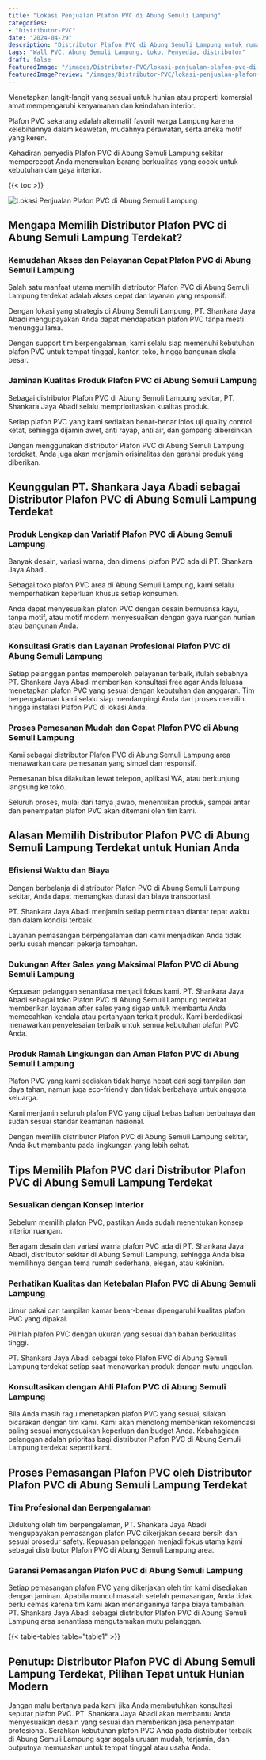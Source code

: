 ```yaml
---
title: "Lokasi Penjualan Plafon PVC di Abung Semuli Lampung"
categories:
- "Distributor-PVC"
date: "2024-04-29"
description: "Distributor Plafon PVC di Abung Semuli Lampung untuk rumah, kantor, dan gerai. Material berkualitas, variasi motif, warna elegan, dengan jasa pemasangan oleh tenaga ahli ahli serta garansi resmi!|Layanan penjualan Plafon PVC di Abung Semuli Lampung untuk keperluan rumah, perkantoran, atau gerai, dengan material unggulan dan pemasangan oleh teknisi berpengalaman serta kepastian resmi.|Solusi Plafon PVC di Abung Semuli Lampung yang terbukti untuk tempat tinggal, office, serta ritel, bersama panel terbaik dan penempatan ditangani oleh teknisi berpengalaman serta garansi resmi.|Distribusi Plafon PVC di Abung Semuli Lampung bagi tempat tinggal, office, serta toko, beserta panel terbaik dan instalasi ditangani oleh teknisi ahli, disertai beserta kepastian resmi.}"
tags: "Wall PVC, Abung Semuli Lampung, toko, Penyedia, distributor"
draft: false
featuredImage: "/images/Distributor-PVC/lokasi-penjualan-plafon-pvc-di-abung-semuli-lampung.png"
featuredImagePreview: "/images/Distributor-PVC/lokasi-penjualan-plafon-pvc-di-abung-semuli-lampung.png"
---
```


Menetapkan langit-langit yang sesuai untuk hunian atau properti komersial amat mempengaruhi kenyamanan dan keindahan interior.

Plafon PVC sekarang adalah alternatif favorit warga Lampung karena kelebihannya dalam keawetan, mudahnya perawatan, serta aneka motif yang keren.

Kehadiran penyedia Plafon PVC di Abung Semuli Lampung sekitar mempercepat Anda menemukan barang berkualitas yang cocok untuk kebutuhan dan gaya interior.

{{< toc >}}

![Lokasi Penjualan Plafon PVC di Abung Semuli Lampung](/images/Distributor-PVC/Lokasi-Penjualan-Plafon-PVC-di-Abung-Semuli-Lampung.png)

## Mengapa Memilih Distributor Plafon PVC di Abung Semuli Lampung Terdekat?

### Kemudahan Akses dan Pelayanan Cepat Plafon PVC di Abung Semuli Lampung

Salah satu manfaat utama memilih distributor Plafon PVC di Abung Semuli Lampung terdekat adalah akses cepat dan layanan yang responsif.

Dengan lokasi yang strategis di Abung Semuli Lampung, PT. Shankara Jaya Abadi mengupayakan Anda dapat mendapatkan plafon PVC tanpa mesti menunggu lama.

Dengan support tim berpengalaman, kami selalu siap memenuhi kebutuhan plafon PVC untuk tempat tinggal, kantor, toko, hingga bangunan skala besar.

### Jaminan Kualitas Produk Plafon PVC di Abung Semuli Lampung

Sebagai distributor Plafon PVC di Abung Semuli Lampung sekitar, PT. Shankara Jaya Abadi selalu memprioritaskan kualitas produk.

Setiap plafon PVC yang kami sediakan benar-benar lolos uji quality control ketat, sehingga dijamin awet, anti rayap, anti air, dan gampang dibersihkan.

Dengan menggunakan distributor Plafon PVC di Abung Semuli Lampung terdekat, Anda juga akan menjamin orisinalitas dan garansi produk yang diberikan.

## Keunggulan PT. Shankara Jaya Abadi sebagai Distributor Plafon PVC di Abung Semuli Lampung Terdekat

### Produk Lengkap dan Variatif Plafon PVC di Abung Semuli Lampung

Banyak desain, variasi warna, dan dimensi plafon PVC ada di PT. Shankara Jaya Abadi.

Sebagai toko plafon PVC area di Abung Semuli Lampung, kami selalu memperhatikan keperluan khusus setiap konsumen.

Anda dapat menyesuaikan plafon PVC dengan desain bernuansa kayu, tanpa motif, atau motif modern menyesuaikan dengan gaya ruangan hunian atau bangunan Anda.

### Konsultasi Gratis dan Layanan Profesional Plafon PVC di Abung Semuli Lampung

Setiap pelanggan pantas memperoleh pelayanan terbaik, itulah sebabnya PT. Shankara Jaya Abadi memberikan konsultasi free agar Anda leluasa menetapkan plafon PVC yang sesuai dengan kebutuhan dan anggaran. Tim berpengalaman kami selalu siap mendampingi Anda dari proses memilih hingga instalasi Plafon PVC di lokasi Anda.

### Proses Pemesanan Mudah dan Cepat Plafon PVC di Abung Semuli Lampung

Kami sebagai distributor Plafon PVC di Abung Semuli Lampung area menawarkan cara pemesanan yang simpel dan responsif.

Pemesanan bisa dilakukan lewat telepon, aplikasi WA, atau berkunjung langsung ke toko.

Seluruh proses, mulai dari tanya jawab, menentukan produk, sampai antar dan penempatan plafon PVC akan ditemani oleh tim kami.

## Alasan Memilih Distributor Plafon PVC di Abung Semuli Lampung Terdekat untuk Hunian Anda

### Efisiensi Waktu dan Biaya

Dengan berbelanja di distributor Plafon PVC di Abung Semuli Lampung sekitar, Anda dapat memangkas durasi dan biaya transportasi.

PT. Shankara Jaya Abadi menjamin setiap permintaan diantar tepat waktu dan dalam kondisi terbaik.

Layanan pemasangan berpengalaman dari kami menjadikan Anda tidak perlu susah mencari pekerja tambahan.

### Dukungan After Sales yang Maksimal Plafon PVC di Abung Semuli Lampung

Kepuasan pelanggan senantiasa menjadi fokus kami. PT. Shankara Jaya Abadi sebagai toko Plafon PVC di Abung Semuli Lampung terdekat memberikan layanan after sales yang sigap untuk membantu Anda memecahkan kendala atau pertanyaan terkait produk. Kami berdedikasi menawarkan penyelesaian terbaik untuk semua kebutuhan plafon PVC Anda.

### Produk Ramah Lingkungan dan Aman Plafon PVC di Abung Semuli Lampung

Plafon PVC yang kami sediakan tidak hanya hebat dari segi tampilan dan daya tahan, namun juga eco-friendly dan tidak berbahaya untuk anggota keluarga.

Kami menjamin seluruh plafon PVC yang dijual bebas bahan berbahaya dan sudah sesuai standar keamanan nasional.

Dengan memilih distributor Plafon PVC di Abung Semuli Lampung sekitar, Anda ikut membantu pada lingkungan yang lebih sehat.

## Tips Memilih Plafon PVC dari Distributor Plafon PVC di Abung Semuli Lampung Terdekat

### Sesuaikan dengan Konsep Interior

Sebelum memilih plafon PVC, pastikan Anda sudah menentukan konsep interior ruangan.

Beragam desain dan variasi warna plafon PVC ada di PT. Shankara Jaya Abadi, distributor sekitar di Abung Semuli Lampung, sehingga Anda bisa memilihnya dengan tema rumah sederhana, elegan, atau kekinian.

### Perhatikan Kualitas dan Ketebalan Plafon PVC di Abung Semuli Lampung

Umur pakai dan tampilan kamar benar-benar dipengaruhi kualitas plafon PVC yang dipakai.

Pilihlah plafon PVC dengan ukuran yang sesuai dan bahan berkualitas tinggi.

PT. Shankara Jaya Abadi sebagai toko Plafon PVC di Abung Semuli Lampung terdekat setiap saat menawarkan produk dengan mutu unggulan.

### Konsultasikan dengan Ahli Plafon PVC di Abung Semuli Lampung

Bila Anda masih ragu menetapkan plafon PVC yang sesuai, silakan bicarakan dengan tim kami. Kami akan menolong memberikan rekomendasi paling sesuai menyesuaikan keperluan dan budget Anda. Kebahagiaan pelanggan adalah prioritas bagi distributor Plafon PVC di Abung Semuli Lampung terdekat seperti kami.

## Proses Pemasangan Plafon PVC oleh Distributor Plafon PVC di Abung Semuli Lampung Terdekat

### Tim Profesional dan Berpengalaman

Didukung oleh tim berpengalaman, PT. Shankara Jaya Abadi mengupayakan pemasangan plafon PVC dikerjakan secara bersih dan sesuai prosedur safety. Kepuasan pelanggan menjadi fokus utama kami sebagai distributor Plafon PVC di Abung Semuli Lampung area.

### Garansi Pemasangan Plafon PVC di Abung Semuli Lampung

Setiap pemasangan plafon PVC yang dikerjakan oleh tim kami disediakan dengan jaminan. Apabila muncul masalah setelah pemasangan, Anda tidak perlu cemas karena tim kami akan menanganinya tanpa biaya tambahan. PT. Shankara Jaya Abadi sebagai distributor Plafon PVC di Abung Semuli Lampung area senantiasa mengutamakan mutu pelanggan.

{{< table-tables table="table1" >}}

## Penutup: Distributor Plafon PVC di Abung Semuli Lampung Terdekat, Pilihan Tepat untuk Hunian Modern

Jangan malu bertanya pada kami jika Anda membutuhkan konsultasi seputar plafon PVC. PT. Shankara Jaya Abadi akan membantu Anda menyesuaikan desain yang sesuai dan memberikan jasa penempatan profesional. Serahkan kebutuhan plafon PVC Anda pada distributor terbaik di Abung Semuli Lampung agar segala urusan mudah, terjamin, dan outputnya memuaskan untuk tempat tinggal atau usaha Anda.
